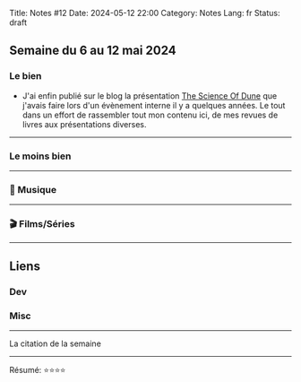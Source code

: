 Title: Notes #12
Date: 2024-05-12 22:00
Category: Notes
Lang: fr
Status: draft

## Semaine du 6 au 12 mai 2024

### Le bien

* J'ai enfin publié sur le blog la présentation [The Science Of Dune]({filename}/articles/science-of-dune.md) que j'avais faire lors d'un évènement interne il y a quelques années. Le tout dans un effort de rassembler tout mon contenu ici, de mes revues de livres aux présentations diverses.

---

### Le moins bien


---

### 🎵 Musique


---

### 🎬 Films/Séries


---

## Liens

### Dev


### Misc

---

La citation de la semaine

> 

> 

---

Résumé: 
 ⭐⭐⭐⭐